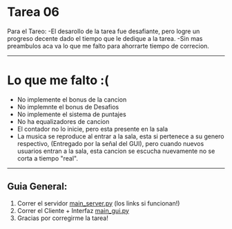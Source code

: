 # Tarea 06

Para el Tareo:
-El desarollo de la tarea fue desafiante, pero logre un progreso decente dado el tiempo que le dedique a la tarea. 
-Sin mas preambulos aca va lo que me falto para ahorrarte tiempo de correcion.

-----------------------------------------------------------------------------------
# Lo que me falto :(

- No implemente el bonus de la cancion
- No implemnte el bonus de Desafios
- No implemente el sistema de puntajes
- No ha equalizadores de cancion
- El contador no lo inicie, pero esta presente en la sala
- La musica se reproduce al entrar a la sala, esta si pertenece a su genero respectivo, (Entregado
por la señal del GUI), pero cuando nuevos usuarios entran a la sala, esta cancion se escucha nuevamente no se corta a tiempo "real".
-----------------------------------------------------------
## Guia General:
 1) Correr el servidor [main_server.py](main_server.py)  (los links si funcionan!)
 2) Correr el Cliente + Interfaz [main_gui.py](main_gui.py)
 3) Gracias por corregirme la tarea! 


